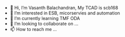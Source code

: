 - 👋 Hi, I’m Vasanth Balachandran, My TCAD is scb168
- 👀 I’m interested in ESB, micorservies and automation
- 🌱 I’m currently learning TMF ODA
- 💞️ I’m looking to collaborate on ...
- 📫 How to reach me ...

<!---
vasanth-sol-arch/vasanth-sol-arch is a ✨ special ✨ repository because its `README.md` (this file) appears on your GitHub profile.
You can click the Preview link to take a look at your changes.
--->
